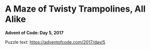 # A Maze of Twisty Trampolines, All Alike

**Advent of Code: Day 5, 2017**

Puzzle text: https://adventofcode.com/2017/day/5
